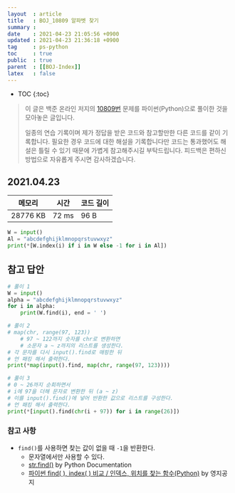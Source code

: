 ```yaml
---
layout  : article
title   : BOJ_10809 알파벳 찾기
summary : 
date    : 2021-04-23 21:05:56 +0900
updated : 2021-04-23 21:36:18 +0900
tag     : ps-python
toc     : true
public  : true
parent  : [[BOJ-Index]]
latex   : false
---
```

* TOC
{:toc}

>이 글은 백준 온라인 저지의 [10809번](https://www.acmicpc.net/problem/10809) 문제를 파이썬(Python)으로 풀이한 것을 모아놓은 글입니다.
>
> 일종의 연습 기록이며 제가 정답을 받은 코드와 참고할만한 다른 코드를 같이 기록합니다. 필요한 경우 코드에 대한 해설을 기록합니다만 코드는 통과했어도 해설은 틀릴 수 있기 때문에 가볍게 참고해주시길 부탁드립니다. 피드백은 편하신 방법으로 자유롭게 주시면 감사하겠습니다.

## 2021.04.23

| 메모리    | 시간  | 코드 길이 |
| --------- | ----- | --------- |
| 28776 KB  | 72 ms | 96 B      |

```python
W = input()
Al = "abcdefghijklmnopqrstuvwxyz"
print(*[W.index(i) if i in W else -1 for i in Al])
```

## 참고 답안

```python
# 풀이 1
W = input()
alpha = "abcdefghijklmnopqrstuvwxyz"
for i in alpha:
    print(W.find(i), end = ' ')

# 풀이 2
# map(chr, range(97, 123))
    # 97 ~ 122까지 숫자를 chr로 변환하면
    # 소문자 a ~ z까지의 리스트를 생성한다.
# 각 문자를 다시 input().find로 매핑한 뒤
# 언 패킹 해서 출력한다.
print(*map(input().find, map(chr, range(97, 123))))

# 풀이 3
# 0 ~ 26까지 순회하면서
# i에 97을 더해 문자로 변환한 뒤 (a ~ z)
# 이를 input().find()에 넣어 반환한 값으로 리스트를 구성한다.
# 언 패킹 해서 출력한다.
print(*[input().find(chr(i + 97)) for i in range(26)])
```

### 참고 사항

* `find()`를 사용하면 찾는 값이 없을 때 `-1`을 반환한다.
    * 문자열에서만 사용할 수 있다.
    * [str.find()](https://docs.python.org/3/library/stdtypes.html?highlight=find#str.find) by Python Documentation
    * [파이썬 find( ), index( ) 비교 / 인덱스, 위치를 찾는 함수(Python)](https://ooyoung.tistory.com/78) by 영지공지
